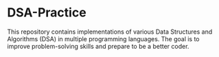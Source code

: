# DSA-Practice
This repository contains implementations of various Data Structures and Algorithms (DSA) in multiple programming languages. The goal is to improve problem-solving skills and prepare to be a better coder.

